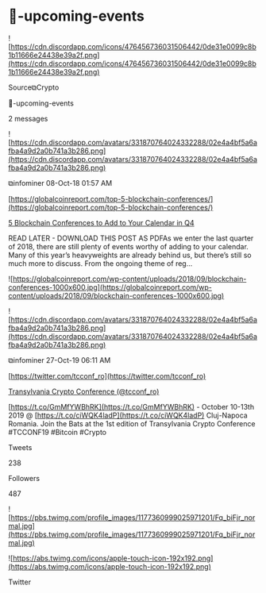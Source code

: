 # 📍-upcoming-events

![https://cdn.discordapp.com/icons/476456736031506442/0de31e0099c8b1b11666e24438e39a2f.png](https://cdn.discordapp.com/icons/476456736031506442/0de31e0099c8b1b11666e24438e39a2f.png)

Source⧉Crypto

📍-upcoming-events

2 messages

![https://cdn.discordapp.com/avatars/331870764024332288/02e4a4bf5a6afba4a9d2a0b741a3b286.png](https://cdn.discordapp.com/avatars/331870764024332288/02e4a4bf5a6afba4a9d2a0b741a3b286.png)

⧉infominer 08-Oct-18 01:57 AM

[https://globalcoinreport.com/top-5-blockchain-conferences/](https://globalcoinreport.com/top-5-blockchain-conferences/)

[5 Blockchain Conferences to Add to Your Calendar in Q4](https://globalcoinreport.com/top-5-blockchain-conferences)

READ LATER - DOWNLOAD THIS POST AS PDFAs we enter the last quarter of 2018, there are still plenty of events worthy of adding to your calendar. Many of this year’s heavyweights are already behind us, but there’s still so much more to discuss. From the ongoing theme of reg...

![https://globalcoinreport.com/wp-content/uploads/2018/09/blockchain-conferences-1000x600.jpg](https://globalcoinreport.com/wp-content/uploads/2018/09/blockchain-conferences-1000x600.jpg)

![https://cdn.discordapp.com/avatars/331870764024332288/02e4a4bf5a6afba4a9d2a0b741a3b286.png](https://cdn.discordapp.com/avatars/331870764024332288/02e4a4bf5a6afba4a9d2a0b741a3b286.png)

⧉infominer 27-Oct-19 06:11 AM

[https://twitter.com/tcconf_ro](https://twitter.com/tcconf_ro)

[Transylvania Crypto Conference (@tcconf_ro)](https://twitter.com/tcconf_ro)

[https://t.co/GmMfYWBhRK](https://t.co/GmMfYWBhRK) - October 10-13th 2019 @ [https://t.co/ciWQK4ladP](https://t.co/ciWQK4ladP) Cluj-Napoca Romania. Join the Bats at the 1st edition of Transylvania Crypto Conference #TCCONF19 #Bitcoin #Crypto

Tweets

238

Followers

487

![https://pbs.twimg.com/profile_images/1177360999025971201/Fq_biFjr_normal.jpg](https://pbs.twimg.com/profile_images/1177360999025971201/Fq_biFjr_normal.jpg)

![https://abs.twimg.com/icons/apple-touch-icon-192x192.png](https://abs.twimg.com/icons/apple-touch-icon-192x192.png)

Twitter